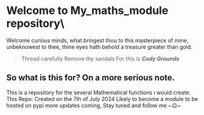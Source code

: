 # Welcome to My_maths_module repository\
  Welcome curious minds, what bringest thou to this masterpiece of mine, unbeknowest to thee, thine eyes hath behold a treasure greater than gold.
  > Thread carefully
  > Remove thy sandals
  > For this is **_Cody Grounds_**
## So what is this for? On a more serious note.
This is a repository for the several Mathematical functions i would create.
This Repo: Created on the 7th of July 2024
Likely to become a module to be hosted on pypi
more updates coming, Stay tuned and follow me ~😉~

